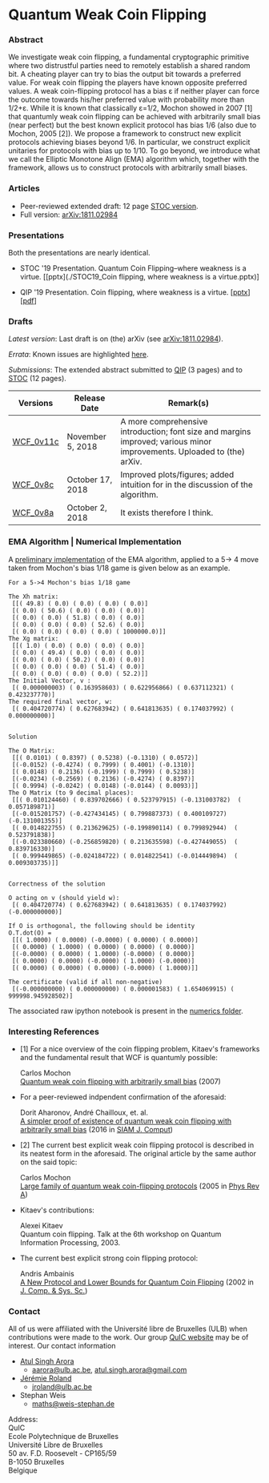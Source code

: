 # Quantum Weak Coin Flipping

### Abstract

We investigate weak coin flipping, a fundamental cryptographic primitive where two distrustful parties need to remotely establish a shared random bit. A cheating player can try to bias the output bit towards a preferred value. For weak coin flipping the players have known opposite preferred values. A weak coin-flipping protocol has a bias ε if neither player can force the outcome towards his/her preferred value with probability more than 1/2+ε. While it is known that classically ε=1/2, Mochon showed in 2007 [1] that quantumly weak coin flipping can be achieved with arbitrarily small bias (near perfect) but the best known explicit protocol has bias 1/6 (also due to Mochon, 2005 [2]). We propose a framework to construct new explicit protocols achieving biases beyond 1/6. In particular, we construct explicit unitaries for protocols with bias up to 1/10. To go beyond, we introduce what we call the Elliptic Monotone Align (EMA) algorithm which, together with the framework, allows us to construct protocols with arbitrarily small biases.



### Articles

* Peer-reviewed extended draft: 12 page [STOC version](./stoc19main-p19-p-58b08d9-40827-final.pdf).
* Full version: [arXiv:1811.02984](http://arxiv.org/abs/1811.02984)



### Presentations

Both the presentations are nearly identical.

* STOC '19 Presentation. Quantum Coin Flipping–where weakness is a virtue. [[pptx](./STOC19_Coin flipping, where weakness is a virtue.pptx)]

* QIP '19 Presentation. Coin flipping, where weakness is a virtue. [[pptx](https://github.com/AtulSinghArora/QR/raw/master/WCF/Coin_flipping%2C_where_weakness_is_a_virtue.pptx)] [[pdf](https://github.com/AtulSinghArora/QR/raw/master/WCF/Coin_flipping%2C_where_weakness_is_a_virtue_pdfOptimised.pdf)]



### Drafts

*Latest version*: Last draft is on (the) arXiv (see [arXiv:1811.02984](http://arxiv.org/abs/1811.02984)). 

*Errata*: Known issues are highlighted [here](./CF_arXiv_1811.02984_revisiting).

*Submissions*: The extended abstract submitted to [QIP](./QIP_2019_abstract_WCF_1v1.pdf) (3 pages) and to [STOC](./WCF_STOC_0v4.pdf) (12 pages).

| Versions                     | Release Date     | Remark(s)                                                    |
| ---------------------------- | ---------------- | ------------------------------------------------------------ |
| [WCF_0v11c](./WCF_0v11c.pdf) | November 5, 2018 | A more comprehensive introduction; font size and margins improved; various minor improvements. Uploaded to (the) arXiv. |
| [WCF_0v8c](./WCF_0v8c.pdf)   | October 17, 2018 | Improved plots/figures; added intuition for in the discussion of the algorithm. |
| [WCF_0v8a](./WCF_0v8a.pdf)   | October 2, 2018  | It exists therefore I think.                                 |



### EMA Algorithm | Numerical Implementation

A [preliminary implementation](https://mybinder.org/v2/gh/AtulSinghArora/QR/master?filepath=WCF/numerics/EMA_demo.ipynb) of the EMA algorithm, applied to a 5&rarr; 4 move taken from Mochon's bias 1/18 game is given below as an example.

```
For a 5->4 Mochon's bias 1/18 game

The Xh matrix: 
 [[( 49.8) ( 0.0) ( 0.0) ( 0.0) ( 0.0)]
 [( 0.0) ( 50.6) ( 0.0) ( 0.0) ( 0.0)]
 [( 0.0) ( 0.0) ( 51.8) ( 0.0) ( 0.0)]
 [( 0.0) ( 0.0) ( 0.0) ( 52.6) ( 0.0)]
 [( 0.0) ( 0.0) ( 0.0) ( 0.0) ( 1000000.0)]]
The Xg matrix: 
 [[( 1.0) ( 0.0) ( 0.0) ( 0.0) ( 0.0)]
 [( 0.0) ( 49.4) ( 0.0) ( 0.0) ( 0.0)]
 [( 0.0) ( 0.0) ( 50.2) ( 0.0) ( 0.0)]
 [( 0.0) ( 0.0) ( 0.0) ( 51.4) ( 0.0)]
 [( 0.0) ( 0.0) ( 0.0) ( 0.0) ( 52.2)]]
The Initial Vector, v :
 [( 0.000000003) ( 0.163958603) ( 0.622956866) ( 0.637112321) ( 0.423237770)]
The required final vector, w:
 [( 0.404720774) ( 0.627683942) ( 0.641813635) ( 0.174037992) ( 0.000000000)]


Solution

The O Matrix:
 [[( 0.0101) ( 0.8397) ( 0.5238) (-0.1310) ( 0.0572)]
 [(-0.0152) (-0.4274) ( 0.7999) ( 0.4001) (-0.1310)]
 [( 0.0148) ( 0.2136) (-0.1999) ( 0.7999) ( 0.5238)]
 [(-0.0234) (-0.2569) ( 0.2136) (-0.4274) ( 0.8397)]
 [( 0.9994) (-0.0242) ( 0.0148) (-0.0144) ( 0.0093)]]
The O Matrix (to 9 decimal places):
 [[( 0.010124460) ( 0.839702666) ( 0.523797915) (-0.131003782)  ( 0.057189871)]
 [(-0.015201757) (-0.427434145) ( 0.799887373) ( 0.400109727)  (-0.131001355)]
 [( 0.014822755) ( 0.213629625) (-0.199890114) ( 0.799892944)  ( 0.523791838)]
 [(-0.023380660) (-0.256859820) ( 0.213635598) (-0.427449055)  ( 0.839716330)]
 [( 0.999449865) (-0.024184722) ( 0.014822541) (-0.014449894)  ( 0.009303735)]]


Correctness of the solution

O acting on v (should yield w):
 [( 0.404720774) ( 0.627683942) ( 0.641813635) ( 0.174037992) (-0.000000000)]

If O is orthogonal, the following should be identity
O.T.dot(O) =
 [[( 1.0000) ( 0.0000) (-0.0000) ( 0.0000) ( 0.0000)]
 [( 0.0000) ( 1.0000) ( 0.0000) ( 0.0000) ( 0.0000)]
 [(-0.0000) ( 0.0000) ( 1.0000) (-0.0000) ( 0.0000)]
 [( 0.0000) ( 0.0000) (-0.0000) ( 1.0000) (-0.0000)]
 [( 0.0000) ( 0.0000) ( 0.0000) (-0.0000) ( 1.0000)]]
 
The certificate (valid if all non-negative)
 [(-0.000000000) ( 0.000000000) ( 0.000001583) ( 1.654069915) ( 999998.945928502)]
```

The associated raw ipython notebook is present in the [numerics folder](./numerics/).



### Interesting References

* [1] For a nice overview of the coin flipping problem, Kitaev's frameworks and the fundamental result that WCF is quantumly possible:


  Carlos Mochon  
  [Quantum weak coin flipping with arbitrarily small bias](https://arxiv.org/abs/0711.4114) (2007)

* For a peer-reviewed indpendent confirmation of the aforesaid:


  Dorit Aharonov, André Chailloux, et. al.  
  [A simpler proof of existence of quantum weak coin flipping with arbitrarily small bias](https://arxiv.org/abs/1402.7166) (2016 in [SIAM J. Comput](https://doi.org/10.1137/14096387X))

* [2] The current best explicit weak coin flipping protocol is described in its neatest form in the aforesaid. The original article by the same author on the said topic:  


  Carlos Mochon  
  [Large family of quantum weak coin-flipping protocols](https://arxiv.org/abs/quant-ph/0502068) (2005 in [Phys Rev A](https://journals.aps.org/pra/abstract/10.1103/PhysRevA.72.022341))

* Kitaev's contributions:  


  Alexei Kitaev  
  Quantum coin flipping. Talk at the 6th workshop on Quantum Information Processing, 2003.

* The current best explicit strong coin flipping protocol:  


  Andris Ambainis  
  [A New Protocol and Lower Bounds for Quantum Coin Flipping](https://arxiv.org/abs/quant-ph/0204022) (2002 in [J. Comp. & Sys. Sc.](https://www.sciencedirect.com/science/article/pii/S0022000003001417))

### Contact
All of us were affiliated with the Université libre de Bruxelles (ULB) when contributions were made to the work. Our group [QuIC website](http://quic.ulb.ac.be) may be of interest. Our contact information
- [Atul Singh Arora](https://atulsingharora.github.io) 
	- aarora@ulb.ac.be, atul.singh.arora@gmail.com
- [Jérémie Roland](<http://quic.ulb.ac.be/members/jroland>)
	- jroland@ulb.ac.be
- Stephan Weis
	- maths@weis-stephan.de



Address:  
QuIC  
Ecole Polytechnique de Bruxelles  
Université Libre de Bruxelles  
50 av. F.D. Roosevelt - CP165/59  
B-1050 Bruxelles  
Belgique  
